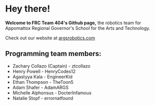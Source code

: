 # Hey there!

**Welcome to FRC Team 404's Github page,**
the robotics team for Appomattox Regional Governor's School for the Arts and Technology.

Check out our website at [argsrobotics.com](http://argsrobotics.com)

## Programming team members:
- Zachary Collazo (Captain) - ztcollazo
- Henry Powell - HenryCodes12
- Agastyya Kala - EngineerKid
- Ethan Thompson - TheToon5
- Adam Shafer - AdamARGS
- Michelle Alphonsus - DocterInfamous
- Natalie Stopf - errornatfound
